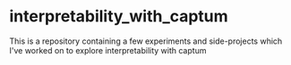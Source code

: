 # interpretability_with_captum
This is a repository containing a few experiments and side-projects which I've worked on to explore interpretability with captum
